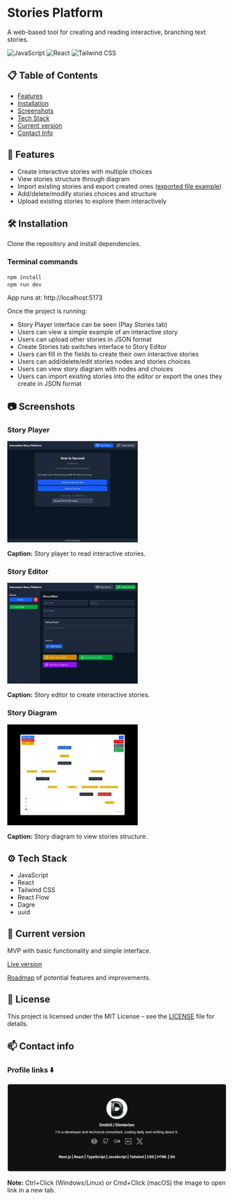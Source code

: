 # Stories Platform

A web-based tool for creating and reading interactive, branching text stories.

![JavaScript](https://img.shields.io/badge/JavaScript-F7DF1E?style=for-the-badge&logo=javascript&logoColor=black) ![React](https://img.shields.io/badge/React-61DAFB?style=for-the-badge&logo=react&logoColor=black) ![Tailwind CSS](https://img.shields.io/badge/Tailwind_CSS-38B2AC?style=for-the-badge&logo=tailwind-css&logoColor=white)

## 📋 Table of Contents

- [Features](#features)
- [Installation](#installation)
- [Screenshots](#screenshots)
- [Tech Stack](#tech-stack)
- [Current version](#current-version)
- [Contact Info](#contact-info)

## <a id="features"></a>📌 Features

- Create interactive stories with multiple choices
- View stories structure through diagram
- Import existing stories and export created ones ([exported file example](src/assets/sampleStory.json))
- Add/delete/modify stories choices and structure
- Upload existing stories to explore them interactively

## <a id="installation"></a>🛠️ Installation

Clone the repository and install dependencies.

### Terminal commands

```bash
npm install
npm run dev
```

App runs at: http://localhost:5173

Once the project is running:

- Story Player interface can be seen (Play Stories tab)
- Users can view a simple example of an interactive story
- Users can upload other stories in JSON format
- Create Stories tab switches interface to Story Editor
- Users can fill in the fields to create their own interactive stories
- Users can add/delete/edit stories nodes and stories choices
- Users can view story diagram with nodes and choices
- Users can import existing stories into the editor or export the ones they create in JSON format

## <a id="screenshots"></a>📷 Screenshots

### Story Player

<img src="./public/screenshots/story-player-view.jpg" alt="Story player interface" width="300" />

**Caption:** Story player to read interactive stories.

### Story Editor

<img src="./public/screenshots/story-editor-view.jpg" alt="Story editor interface" width="300" />

**Caption:** Story editor to create interactive stories.

### Story Diagram

<img src="./public/screenshots/story-diagram-view.jpg" alt="Story diagram interface" width="300" />

**Caption:** Story diagram to view stories structure.

## <a id="tech-stack"></a>⚙️ Tech Stack

- JavaScript
- React
- Tailwind CSS
- React Flow
- Dagre
- uuid

## <a id="current-version"></a>🔗 Current version

MVP with basic functionality and simple interface.

[Live version](https://stories-platform.dimterion.com/)

[Roadmap](docs/ROADMAP.md) of potential features and improvements.

## 📄 License

This project is licensed under the MIT License – see the [LICENSE](LICENSE) file for details.

## <a id="contact-info"></a>📫 Contact info

### Profile links ⬇️

<a href="https://linktr.ee/dimterion">
  <img src="https://raw.githubusercontent.com/Dimterion/Dimterion/1521172f216f8f90db6b3b986c1cbb19994847eb/images/bio_link_image.svg" alt="Dimterion profile links image" />
</a>

**Note:** Ctrl+Click (Windows/Linux) or Cmd+Click (macOS) the image to open link in a new tab.
